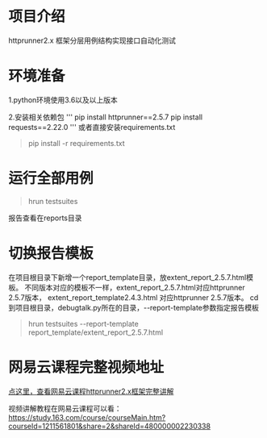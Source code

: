 # 项目介绍

httprunner2.x 框架分层用例结构实现接口自动化测试

# 环境准备

1.python环境使用3.6以及以上版本

2.安装相关依赖包
'''
pip install httprunner==2.5.7
pip install requests==2.22.0
'''
或者直接安装requirements.txt
> pip install -r requirements.txt

# 运行全部用例

> hrun testsuites

报告查看在reports目录

# 切换报告模板

在项目根目录下新增一个report_template目录，放extent_report_2.5.7.html模板。
不同版本对应的模板不一样，extent_report_2.5.7.html对应httprunner 2.5.7版本，
extent_report_template2.4.3.html 对应httprunner 2.5.7版本。
cd到项目根目录，debugtalk.py所在的目录，--report-template参数指定报告模板

> hrun testsuites --report-template report_template/extent_report_2.5.7.html


# 网易云课程完整视频地址

[点这里，查看网易云课程httprunner2.x框架完整讲解](https://study.163.com/course/courseMain.htm?courseId=1211561801&share=2&shareId=480000002230338)

视频讲解教程在网易云课程可以看：https://study.163.com/course/courseMain.htm?courseId=1211561801&share=2&shareId=480000002230338